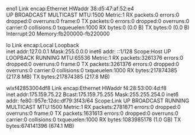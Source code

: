 eno1      Link encap:Ethernet  HWaddr 38:d5:47:af:52:e4  
          UP BROADCAST MULTICAST  MTU:1500  Metric:1
          RX packets:0 errors:0 dropped:0 overruns:0 frame:0
          TX packets:0 errors:0 dropped:0 overruns:0 carrier:0
          collisions:0 txqueuelen:1000 
          RX bytes:0 (0.0 B)  TX bytes:0 (0.0 B)
          Interrupt:20 Memory:fb200000-fb220000 

lo        Link encap:Local Loopback  
          inet addr:127.0.0.1  Mask:255.0.0.0
          inet6 addr: ::1/128 Scope:Host
          UP LOOPBACK RUNNING  MTU:65536  Metric:1
          RX packets:3261376 errors:0 dropped:0 overruns:0 frame:0
          TX packets:3261376 errors:0 dropped:0 overruns:0 carrier:0
          collisions:0 txqueuelen:1000 
          RX bytes:217874385 (217.8 MB)  TX bytes:217874385 (217.8 MB)

wlxf42853004df8 Link encap:Ethernet  HWaddr f4:28:53:00:4d:f8  
          inet addr:175.159.75.22  Bcast:175.159.75.255  Mask:255.255.254.0
          inet6 addr: fe80::957e:12dc:df79:3f43/64 Scope:Link
          UP BROADCAST RUNNING MULTICAST  MTU:1500  Metric:1
          RX packets:2781871 errors:0 dropped:0 overruns:0 frame:0
          TX packets:1631613 errors:0 dropped:0 overruns:0 carrier:0
          collisions:0 txqueuelen:1000 
          RX bytes:1083985178 (1.0 GB)  TX bytes:674141396 (674.1 MB)

